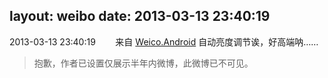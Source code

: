 layout: weibo
date: 2013-03-13 23:40:19
---
2013-03-13 23:40:19  &nbsp;&nbsp;&nbsp;&nbsp;&nbsp;&nbsp; 来自 <a href="http://app.weibo.com/t/feed/l4RWD" rel="nofollow">Weico.Android</a>
自动亮度调节诶，好高端呐……
>  抱歉，作者已设置仅展示半年内微博，此微博已不可见。 ​​​
